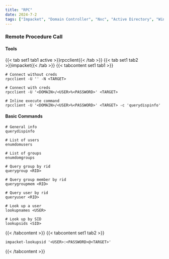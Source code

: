```yaml
---
title: "RPC"
date: 2024-7-2
tags: ["Impacket", "Domain Controller", "Nxc", "Active Directory", "Windows", "Enumeration", "SID"]
---
```


### Remote Procedure Call

#### Tools

{{< tab set1 tab1 active >}}rpcclient{{< /tab >}}
{{< tab set1 tab2 >}}impacket{{< /tab >}}
{{< tabcontent set1 tab1 >}}

```console
# Connect without creds
rpcclient -U '' -N <TARGET>
```

```console
# Connect with creds
rpcclient -U '<DOMAIN>/<USER>%<PASSWORD>' <TARGET>
```

```console
# Inline execute command
rpcclient -U '<DOMAIN>/<USER>%<PASSWORD>' <TARGET> -c 'querydispinfo'
```

#### Basic Commands

```console
# General info
querydispinfo
```

```console
# List of users
enumdomusers
```

```console
# List of groups
enumdomgroups
```

```console
# Query group by rid
querygroup <RID>
```

```console
# Query group member by rid
querygroupmem <RID>
```

```console
# Query user by rid
queryuser <RID>
```

```console
# Look up a user
lookupnames <USER>
```

```console
# Look up by SID
lookupsids <SID>
```

{{< /tabcontent >}}
{{< tabcontent set1 tab2 >}}

```console
impacket-lookupsid '<USER>:<PASSWORD>@<TARGET>'
```

{{< /tabcontent >}}

